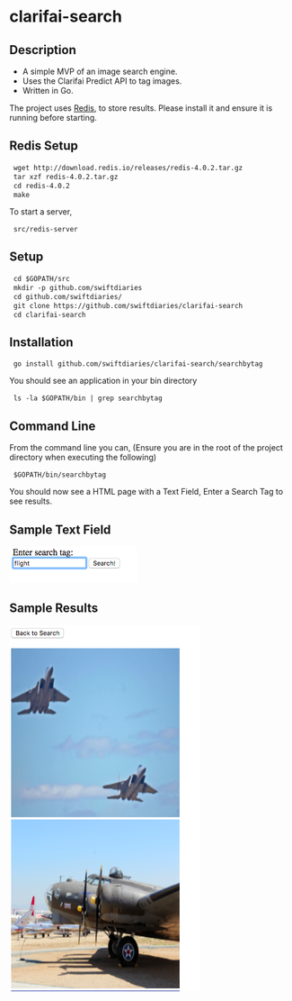 clarifai-search
===============

Description
-----------

* A simple MVP of an image search engine.
* Uses the Clarifai Predict API to tag images.
* Written in Go.

The project uses [Redis](http://redis.io), to store results.  Please install it and ensure it is running before starting.

Redis Setup
-----------
     wget http://download.redis.io/releases/redis-4.0.2.tar.gz
     tar xzf redis-4.0.2.tar.gz
     cd redis-4.0.2
     make

To start a server,

     src/redis-server

Setup
-----

     cd $GOPATH/src
     mkdir -p github.com/swiftdiaries
     cd github.com/swiftdiaries/
     git clone https://github.com/swiftdiaries/clarifai-search
     cd clarifai-search

Installation
------------     
     go install github.com/swiftdiaries/clarifai-search/searchbytag

You should see an application in your bin directory

     ls -la $GOPATH/bin | grep searchbytag

Command Line
------------

From the command line you can, (Ensure you are in the root of the project directory when executing the following) 
     
     $GOPATH/bin/searchbytag

You should now see a HTML page with a Text Field, Enter a Search Tag to see results.<br>

Sample Text Field
-----------------
![Sample Textfield Entry](exampletextfield.png) <br>

Sample Results
--------------
![Sample Results](exampleresults.png)

     
     
